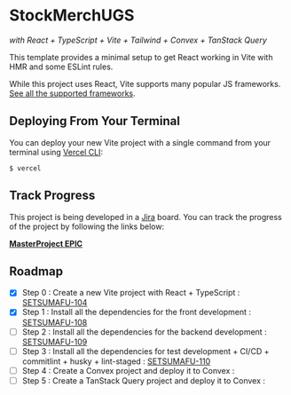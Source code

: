 # StockMerchUGS

_with React + TypeScript + Vite + Tailwind + Convex + TanStack Query_

This template provides a minimal setup to get React working in Vite with HMR and some ESLint rules.

While this project uses React, Vite supports many popular JS frameworks. [See all the supported frameworks](https://vitejs.dev/guide/#scaffolding-your-first-vite-project).

## Deploying From Your Terminal

You can deploy your new Vite project with a single command from your terminal using [Vercel CLI](https://vercel.com/download):

```shell
$ vercel
```

## Track Progress

This project is being developed in a [Jira](https://www.atlassian.com/software/jira) board. You can track the progress of the project by following the links below:

**[MasterProject EPIC](https://setsumafuyu.atlassian.net/browse/SETSUMAFU-100)**

## Roadmap

- [x] Step 0 : Create a new Vite project with React + TypeScript : [SETSUMAFU-104](https://setsumafuyu.atlassian.net/browse/SETSUMAFU-104)
- [x] Step 1 : Install all the dependencies for the front development : [SETSUMAFU-108](https://setsumafuyu.atlassian.net/browse/SETSUMAFU-108)
- [ ] Step 2 : Install all the dependencies for the backend development : [SETSUMAFU-109](https://setsumafuyu.atlassian.net/browse/SETSUMAFU-109)
- [ ] Step 3 : Install all the dependencies for test development + CI/CD + commitlint + husky + lint-staged : [SETSUMAFU-110](https://setsumafuyu.atlassian.net/browse/SETSUMAFU-110)
- [ ] Step 4 : Create a Convex project and deploy it to Convex :
- [ ] Step 5 : Create a TanStack Query project and deploy it to Convex :
